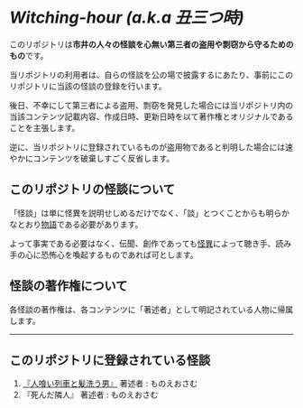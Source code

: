 # *Witching-hour (a.k.a 丑三つ時)*
このリポジトリは**市井の人々の怪談を心無い第三者の盗用や剽窃から守るためのもの**です。

当リポジトリの利用者は、自らの怪談を公の場で披露するにあたり、事前にこのリポジトリに当該の怪談の登録を行います。

後日、不幸にして第三者による盗用、剽窃を発見した場合には当リポジトリ内の当該コンテンツ記載内容、作成日時、更新日時を以て著作権とオリジナルであることを主張します。

逆に、当リポジトリに登録されているものが盗用物であると判明した場合には速やかにコンテンツを破棄しすごく反省します。




## このリポジトリの怪談について
「怪談」は単に怪異を説明せしめるだけでなく、「談」とつくことからも明らかなとおり[物語](https://www.google.co.jp/url?sa=t&rct=j&q=&esrc=s&source=web&cd=&cad=rja&uact=8&ved=2ahUKEwjuuLSXhb7rAhXE7WEKHd4RAucQFjACegQIARAB&url=https%3A%2F%2Fja.wikipedia.org%2Fwiki%2F%25E7%2589%25A9%25E8%25AA%259E&usg=AOvVaw3mSg_F0cKgtke0jQTWueJO)である必要があります。

よって事実である必要はなく、伝聞、創作であっても[怪異](https://www.google.co.jp/url?sa=t&rct=j&q=&esrc=s&source=web&cd=&cad=rja&uact=8&ved=2ahUKEwibj6X0hb7rAhVLPnAKHaFjDzwQFjABegQIAxAB&url=https%3A%2F%2Fdictionary.goo.ne.jp%2Fword%2F%25E6%2580%25AA%25E7%2595%25B0_%2528%25E3%2581%258B%25E3%2581%2584%25E3%2581%2584%2529%2F&usg=AOvVaw3rN2sO27THEP1TYYaMFBhC)によって聴き手、読み手の心に恐怖心を喚起するものであれば可とします。


## 怪談の著作権について
各怪談の著作権は、各コンテンツに「著述者」として明記されている人物に帰属します。


***
## このリポジトリに登録されている怪談

1. [『人喰い列車と髪洗う男』](stories/man-eting_train.md) 著述者 : ものえおさむ 
2. 『死んだ隣人』 著述者 : ものえおさむ
